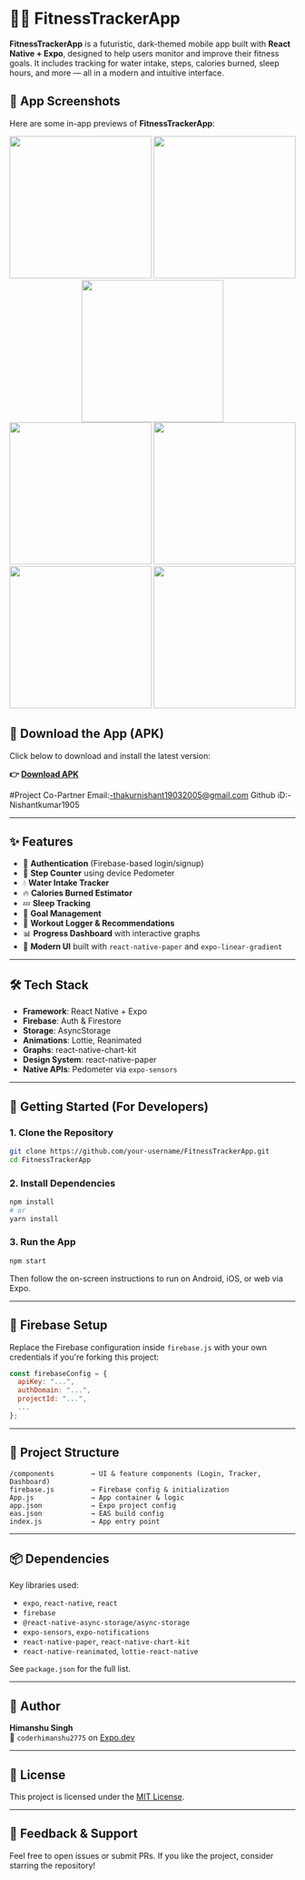 # 🏋️‍♂️ FitnessTrackerApp

**FitnessTrackerApp** is a futuristic, dark-themed mobile app built with **React Native + Expo**, designed to help users monitor and improve their fitness goals. It includes tracking for water intake, steps, calories burned, sleep hours, and more — all in a modern and intuitive interface.

## 📸 App Screenshots

Here are some in-app previews of **FitnessTrackerApp**:

<p align="center">
  <img src="https://github.com/user-attachments/assets/5f03469a-db44-45a7-a225-c9ba7b5e8161" width="250"/>
  <img src="https://github.com/user-attachments/assets/439b929e-1d03-4989-9a12-2d25ff2f1e91" width="250"/>
  <img src="https://github.com/user-attachments/assets/aa91e981-96f0-4b5a-942c-cf504ec4bfb8" width="250"/>
  <br/>
  <img src="https://github.com/user-attachments/assets/7e1b6d6a-f5f6-4c51-8f5d-740ab511100a" width="250"/>
  <img src="https://github.com/user-attachments/assets/1a1aebcb-e564-4e7d-a523-d33c0e0033ee" width="250"/>
  <img src="https://github.com/user-attachments/assets/773bae8b-976f-437d-84c0-446493e9f1c3" width="250"/>
  <img src="https://github.com/user-attachments/assets/e6198b64-adf9-44ce-b92b-0fbfc5ff475c" width="250"/>
</p>

## 📲 Download the App (APK)

Click below to download and install the latest version:

**👉 [Download APK](https://expo.dev/accounts/coderhimanshu2775/projects/FitnessTrackerApp/builds/c1f400ff-473d-4aa5-ac6a-9b32b6b81c0d)**

#Project Co-Partner 
Email:-thakurnishant19032005@gmail.com
Github iD:-Nishantkumar1905

---

## ✨ Features

- 🔐 **Authentication** (Firebase-based login/signup)
- 🚶 **Step Counter** using device Pedometer
- 💧 **Water Intake Tracker**
- 🔥 **Calories Burned Estimator**
- 💤 **Sleep Tracking**
- 🧠 **Goal Management**
- 💪 **Workout Logger & Recommendations**
- 📊 **Progress Dashboard** with interactive graphs
- 📱 **Modern UI** built with `react-native-paper` and `expo-linear-gradient`

---

## 🛠 Tech Stack

- **Framework**: React Native + Expo
- **Firebase**: Auth & Firestore
- **Storage**: AsyncStorage
- **Animations**: Lottie, Reanimated
- **Graphs**: react-native-chart-kit
- **Design System**: react-native-paper
- **Native APIs**: Pedometer via `expo-sensors`

---

## 🚀 Getting Started (For Developers)

### 1. Clone the Repository

```bash
git clone https://github.com/your-username/FitnessTrackerApp.git
cd FitnessTrackerApp
```

### 2. Install Dependencies

```bash
npm install
# or
yarn install
```

### 3. Run the App

```bash
npm start
```

Then follow the on-screen instructions to run on Android, iOS, or web via Expo.

---

## 🔐 Firebase Setup

Replace the Firebase configuration inside `firebase.js` with your own credentials if you're forking this project:

```js
const firebaseConfig = {
  apiKey: "...",
  authDomain: "...",
  projectId: "...",
  ...
};
```

---

## 📁 Project Structure

```
/components         → UI & feature components (Login, Tracker, Dashboard)
firebase.js         → Firebase config & initialization
App.js              → App container & logic
app.json            → Expo project config
eas.json            → EAS build config
index.js            → App entry point
```

---

## 📦 Dependencies

Key libraries used:

- `expo`, `react-native`, `react`
- `firebase`
- `@react-native-async-storage/async-storage`
- `expo-sensors`, `expo-notifications`
- `react-native-paper`, `react-native-chart-kit`
- `react-native-reanimated`, `lottie-react-native`

See `package.json` for the full list.

---

## 🙌 Author

**Himanshu Singh**  
📧 `coderhimanshu2775` on [Expo.dev](https://expo.dev/accounts/coderhimanshu2775)

---

## 📄 License

This project is licensed under the [MIT License](LICENSE).

---

## 💬 Feedback & Support

Feel free to open issues or submit PRs. If you like the project, consider starring the repository!
